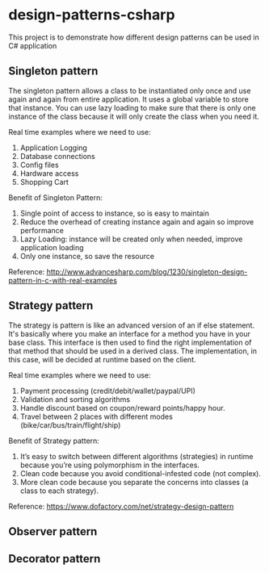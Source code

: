 # design-patterns-csharp
This project is to demonstrate how different design patterns can be used in C# application

## Singleton pattern
The singleton pattern allows a class to be instantiated only once and use again and again from entire application.
It uses a global variable to store that instance. 
You can use lazy loading to make sure that there is only one instance of the class because it will only create the class when you need it.

Real time examples where we need to use:

1. Application Logging
2. Database connections
3. Config files
4. Hardware access
5. Shopping Cart

Benefit of Singleton Pattern:

1. Single point of access to instance, so is easy to maintain
2. Reduce the overhead of creating instance again and again so improve performance
3. Lazy Loading: instance will be created only when needed, improve application loading
4. Only one instance, so save the resource

Reference: http://www.advancesharp.com/blog/1230/singleton-design-pattern-in-c-with-real-examples

## Strategy pattern

The strategy is pattern is like an advanced version of an if else statement.
It's basically where you make an interface for a method you have in your base class. This interface is then used to find the right implementation of that method that should be used in a derived class. The implementation, in this case, will be decided at runtime based on the client.

Real time examples where we need to use:

1. Payment processing (credit/debit/wallet/paypal/UPI)
2. Validation and sorting algorithms
3. Handle discount based on coupon/reward points/happy hour.
4. Travel between 2 places with different modes (bike/car/bus/train/flight/ship)

Benefit of Strategy pattern:

1. It’s easy to switch between different algorithms (strategies) in runtime because you’re using polymorphism in the interfaces.
2. Clean code because you avoid conditional-infested code (not complex).
3. More clean code because you separate the concerns into classes (a class to each strategy).

Reference: https://www.dofactory.com/net/strategy-design-pattern

## Observer pattern

## Decorator pattern
